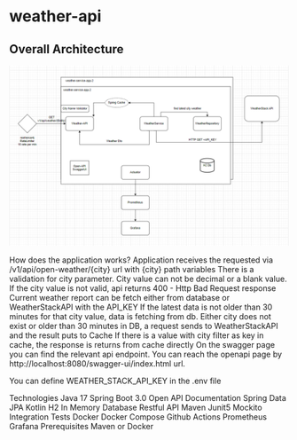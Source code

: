 # weather-api

## Overall Architecture

![Overall Architecture](https://github.com/mustafaaktas0/weather-api/blob/main/assets/mimari-yap%C4%B1s%C4%B1.png)





How does the application works?
Application receives the requested via /v1/api/open-weather/{city} url with {city} path variables
There is a validation for city parameter. City value can not be decimal or a blank value.
If the city value is not valid, api returns 400 - Http Bad Request response
Current weather report can be fetch either from database or WeatherStackAPI with the API_KEY
If the latest data is not older than 30 minutes for that city value, data is fetching from db.
Either city does not exist or older than 30 minutes in DB, a request sends to WeatherStackAPI and the result puts to Cache
If there is a value with city filter as key in cache, the response is returns from cache directly
On the swagger page you can find the relevant api endpoint. You can reach the openapi page by http://localhost:8080/swagger-ui/index.html url.

You can define WEATHER_STACK_API_KEY in the .env file

Technologies
Java 17
Spring Boot 3.0
Open API Documentation
Spring Data JPA
Kotlin
H2 In Memory Database
Restful API
Maven
Junit5
Mockito
Integration Tests
Docker
Docker Compose
Github Actions
Prometheus
Grafana
Prerequisites
Maven or Docker
